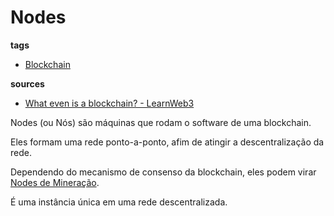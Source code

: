 # Nodes
**tags**
- [Blockchain](./Blockchain.md)

**sources**
- [What even is a blockchain? - LearnWeb3](https://learnweb3.io/lessons/what-even-is-a-blockchain/)

Nodes (ou Nós) são máquinas que rodam o software de uma blockchain.

Eles formam uma rede ponto-a-ponto, afim de atingir a descentralização da rede.

Dependendo do mecanismo de consenso da blockchain, eles podem virar [Nodes de Mineração](./Nodes_Mineracao.md).

É uma instância única em uma rede descentralizada.
